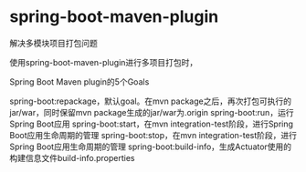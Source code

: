 # spring-boot-maven-plugin
解决多模块项目打包问题


使用spring-boot-maven-plugin进行多项目打包时，

Spring Boot Maven plugin的5个Goals

spring-boot:repackage，默认goal。在mvn package之后，再次打包可执行的jar/war，同时保留mvn package生成的jar/war为.origin
spring-boot:run，运行Spring Boot应用
spring-boot:start，在mvn integration-test阶段，进行Spring Boot应用生命周期的管理
spring-boot:stop，在mvn integration-test阶段，进行Spring Boot应用生命周期的管理
spring-boot:build-info，生成Actuator使用的构建信息文件build-info.properties
